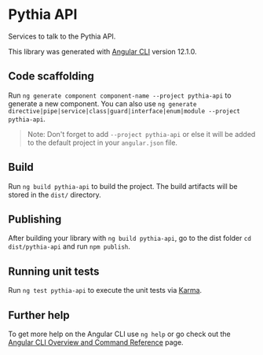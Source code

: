 # Pythia API

Services to talk to the Pythia API.

This library was generated with [Angular CLI](https://github.com/angular/angular-cli) version 12.1.0.

## Code scaffolding

Run `ng generate component component-name --project pythia-api` to generate a new component. You can also use `ng generate directive|pipe|service|class|guard|interface|enum|module --project pythia-api`.
> Note: Don't forget to add `--project pythia-api` or else it will be added to the default project in your `angular.json` file. 

## Build

Run `ng build pythia-api` to build the project. The build artifacts will be stored in the `dist/` directory.

## Publishing

After building your library with `ng build pythia-api`, go to the dist folder `cd dist/pythia-api` and run `npm publish`.

## Running unit tests

Run `ng test pythia-api` to execute the unit tests via [Karma](https://karma-runner.github.io).

## Further help

To get more help on the Angular CLI use `ng help` or go check out the [Angular CLI Overview and Command Reference](https://angular.io/cli) page.
